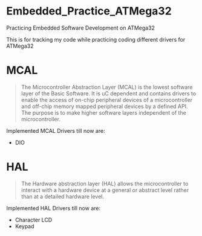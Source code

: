 # Embedded_Practice_ATMega32
Practicing Embedded Software Development on ATMega32

This is for tracking my code while practicing coding different drivers for ATMega32 

# MCAL
>The Microcontroller Abstraction Layer (MCAL) is the lowest software layer of the Basic Software. It is uC dependent and contains drivers to enable the access of on-chip peripheral devices of a microcontroller and off-chip memory mapped peripheral devices by a defined API. The purpose is to make higher software layers independent of the microcontroller.

Implemented MCAL Drivers till now are:
* DIO

# HAL
>The Hardware abstraction layer (HAL) allows the microcontroller to interact with a hardware device at a general or abstract level rather than at a detailed hardware level.

Implemented HAL Drivers till now are:

* Character LCD
* Keypad


